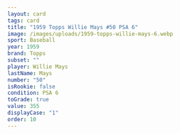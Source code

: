 ```yaml
---
layout: card
tags: card
title: "1959 Topps Willie Mays #50 PSA 6"
image: /images/uploads/1959-topps-willie-mays-6.webp
sport: Baseball
year: 1959
brand: Topps
subset: ""
player: Willie Mays
lastName: Mays
number: "50"
isRookie: false
condition: PSA 6
toGrade: true
value: 355
displayCase: "1"
order: 10
---
```

